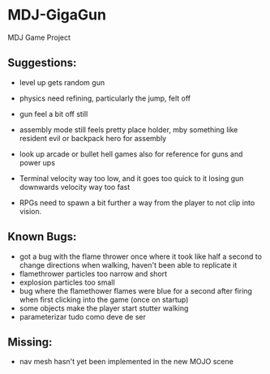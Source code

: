 # MDJ-GigaGun
MDJ Game Project

## Suggestions:
 - level up gets random gun
 - physics need refining, particularly the jump, felt off
 - gun feel a bit off still
 - assembly mode still feels pretty place holder, mby something like resident evil or backpack hero for assembly
 - look up arcade or bullet hell games also for reference for guns and power ups

 - Terminal velocity way too low, and it goes too quick to it losing gun downwards velocity way too fast
 - RPGs need to spawn a bit further a way from the player to not clip into vision.

## Known Bugs:
 - got a bug with the flame thrower once where it took like half a second to change directions when walking, haven't been able to replicate it
 - flamethrower particles too narrow and short
 - explosion particles too small
 - bug where the flamethower flames were blue for a second after firing when first clicking into the game (once on startup)
 - some objects make the player start stutter walking
 - parameterizar tudo como deve de ser

 ## Missing:
 - nav mesh hasn't yet been implemented in the new MOJO scene
